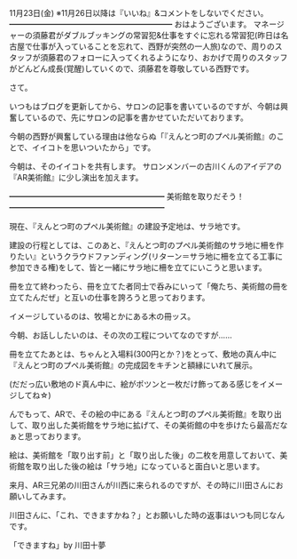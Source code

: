 11月23日(金) ※11月26日以降は『いいね』&コメントをしないでください。
━━━━━━━━━━━━━━━━━━━━━
おはようございます。
マネージャーの須藤君がダブルブッキングの常習犯&仕事をすぐに忘れる常習犯(昨日は名古屋で仕事が入っていることを忘れて、西野が突然の一人旅)なので、周りのスタッフが須藤君のフォローに入ってくれるようになり、おかげで周りのスタッフがどんどん成長(覚醒)していくので、須藤君を尊敬している西野です。

さて。

いつもはブログを更新してから、サロンの記事を書いているのですが、今朝は興奮しているので、先にサロンの記事を書かせていただいております。

今朝の西野が興奮している理由は他ならぬ「『えんとつ町のプペル美術館』のことで、イイコトを思いついたから」です。

今朝は、そのイイコトを共有します。
サロンメンバーの古川くんのアイデアの『AR美術館』に少し演出を加えます。

━━━━━━━━━━━━━━━━━━━━
美術館を取りだそう！
━━━━━━━━━━━━━━━━━━━━

現在、『えんとつ町のプペル美術館』の建設予定地は、サラ地です。

建設の行程としては、このあと、『えんとつ町のプペル美術館のサラ地に柵を作りたい』というクラウドファンディング(リターン＝サラ地に柵を立てる工事に参加できる権)をして、皆と一緒にサラ地に柵を立てにいこうと思います。

冊を立て終わったら、冊を立てた者同士で呑みにいって「俺たち、美術館の冊を立てたんだぜ」と互いの仕事を誇ろうと思っております。

イメージしているのは、牧場とかにある木の冊ッス。

今朝、お話ししたいのは、その次の工程についてなのですが……

冊を立てたあとは、ちゃんと入場料(300円とか？)をとって、敷地の真ん中に『えんとつ町のプペル美術館』の完成図をキチンと額縁にいれて展示。

(だだっ広い敷地のド真ん中に、絵がポツンと一枚だけ飾ってある感じをイメージしてね☆)

んでもって、ARで、その絵の中にある『えんとつ町のプペル美術館』を取り出して、取り出した美術館をサラ地に拡げて、その美術館の中を歩けたら最高だなぁと思っております。

絵は、美術館を「取り出す前」と「取り出した後」の二枚を用意しておいて、美術館を取り出した後の絵は「サラ地」になっていると面白いと思います。

来月、AR三兄弟の川田さんが川西に来られるのですが、その時に川田さんにお願いしてみます。

川田さんに、「これ、できますかね？」とお願いした時の返事はいつも同じなんです。

「できますね」by 川田十夢
